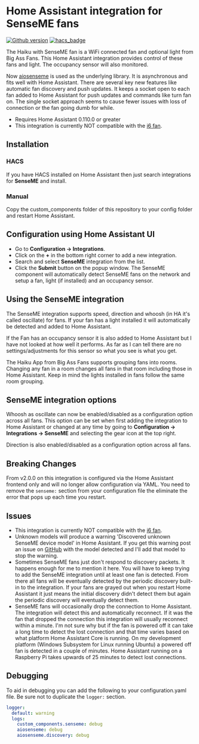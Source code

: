# Home Assistant integration for SenseME fans

[![Github version](https://img.shields.io/github/v/release/mikelawrence/senseme-hacs)](https://github.com/mikelawrence/senseme-hacs/releases/latest) [![hacs_badge](https://img.shields.io/badge/HACS-Default-orange.svg)](https://hacs.xyz/)

The Haiku with SenseME fan is a WiFi connected fan and optional light from Big Ass Fans. This Home Assistant integration provides control of these fans and light. The occupancy sensor will also monitored.

Now [aiosenseme](https://pypi.org/project/aiosenseme/) is used as the underlying library. It is asynchronous and fits well with Home Assistant. There are several key new features like automatic fan discovery and push updates. It keeps a socket open to each fan added to Home Assistant for push updates and commands like turn fan on. The single socket approach seems to cause fewer issues with loss of connection or the fan going dumb for while.

* Requires Home Assistant 0.110.0 or greater
* This integration is currently NOT compatible with the [i6 fan](https://www.bigassfans.com/fans/i6/).

## Installation

### HACS

If you have HACS installed on Home Assistant then just search integrations for **SenseME** and install.

### Manual

Copy the custom_components folder of this repository to your config folder and restart Home Assistant.

## Configuration using Home Assistant UI

* Go to **Configuration -> Integrations**.
* Click on the **+** in the bottom right corner to add a new integration.
* Search and select **SenseME** integration from the list.
* Click the **Submit** button on the popup window. The SenseME component will automatically detect SenseME fans on the network and setup a fan, light (if installed) and an occupancy sensor.

## Using the SenseME integration

The SenseME integration supports speed, direction and whoosh (in HA it's called oscillate) for fans. If your fan has a light installed it will automatically be detected and added to Home Assistant.

If the Fan has an occupancy sensor it is also added to Home Assistant but I have not looked at how well it performs. As far as I can tell there are no settings/adjustments for this sensor so what you see is what you get.

The Haiku App from Big Ass Fans supports grouping fans into rooms. Changing any fan in a room changes all fans in that room including those in Home Assistant. Keep in mind the lights installed in fans follow the same room grouping.

## SenseME integration options

Whoosh as oscillate can now be enabled/disabled as a configuration option across all fans. This option can be set when first adding the integration to Home Assistant or changed at any time by going to **Configuration -> Integrations -> SenseME** and selecting the gear icon at the top right.

Direction is also enabled/disabled as a configuration option across all fans.

## Breaking Changes

From v2.0.0 on this integration is configured via the Home Assistant frontend only and will no longer allow configuration via YAML. You need to remove the ```senseme:``` section from your configuration file the eliminate the error that pops up each time you restart.

## Issues

* This integration is currently NOT compatible with the [i6 fan](https://www.bigassfans.com/fans/i6/).
* Unknown models will produce a warning 'Discovered unknown SenseME device model' in Home Assistant. If you get this warning post an issue on [GitHub](https://github.com/mikelawrence/senseme-hacs/issues) with the model detected and I'll add that model to stop the warning.
* Sometimes SenseME fans just don't respond to discovery packets. It happens enough for me to mention it here. You will have to keep trying to add the SenseME integration until at least one fan is detected. From there all fans will be eventually detected by the periodic discovery built-in to the integration. If your fans are grayed out when you restart Home Assistant it just means the initial discovery didn't detect them but again the periodic discovery will eventually detect them.
* SenseME fans will occasionally drop the connection to Home Assistant. The integration will detect this and automatically reconnect. If it was the fan that dropped the connection this integration will usually reconnect within a minute. I'm not sure why but if the fan is powered off it can take a long time to detect the lost connection and that time varies based on what platform Home Assistant Core is running. On my development platform (Windows Subsystem for Linux running Ubuntu) a powered off fan is detected in a couple of minutes. Home Assistant running on a Raspberry Pi takes upwards of 25 minutes to detect lost connections.

## Debugging

To aid in debugging you can add the following to your configuration.yaml file. Be sure not to duplicate the ```logger:``` section.

```yaml
logger:
  default: warning
  logs:
    custom_components.senseme: debug
    aiosenseme: debug
    aiosenseme.discovery: debug
```
